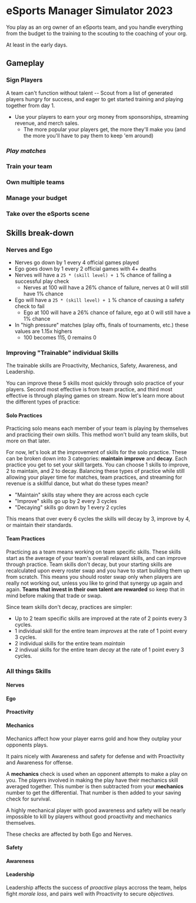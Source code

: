 # eSports Manager Simulator 2023

You play as an org owner of an eSports team, and you handle everything from the budget to the training to the scouting to the coaching of your org.

At least in the early days.

## Gameplay

### Sign Players

A team can't function without talent -- Scout from a list of generated players hungry for success, and eager to get started training and playing together from day 1.

- Use your players to earn your org money from sponsorships, streaming revenue, and merch sales.
  - The more popular your players get, the more they'll make you (and the more you'll have to pay them to keep 'em around)

### *Play matches*

### Train your team

### Own multiple teams

### Manage your budget

### Take over the eSports scene

## Skills break-down

### Nerves and Ego
- Nerves go down by 1 every 4 official games played
- Ego goes down by 1 every 2 official games with 4+ deaths
- Nerves will have a `25 * (skill level) + 1` % chance of failing a successful play check
  - Nerves at 100 will have a 26% chance of failure, nerves at 0 will still have 1% chance
- Ego will have a `25 * (skill level) + 1` %  chance of causing a safety check to fail
  - Ego at 100 will have a 26% chance of failure, ego at 0 will still have a 1% chance
- In "high pressure" matches (play offs, finals of tournaments, etc.) these values are 1.15x highers
  - 100 becomes 115, 0 remains 0

### Improving "Trainable" individual Skills
The trainable skills are Proactivity, Mechanics, Safety, Awareness, and Leadership.

You can improve these 5 skills most quickly through solo practice of your players. Second most effective is from team practice, and third most effective is through
playing games on stream. Now let's learn more about the different types of practice:

#### __Solo Practices__

Practicing solo means each member of your team is playing by themselves and practicing their own skills. This method won't build any team skills, but more on that later.

For now, let's look at the improvement of skills for the solo practice. These can be broken down into 3 categories: **maintain** **improve** and **decay**. Each
practice you get to set your skill targets. You can choose 1 skills to improve, 2 to maintain, and 2 to decay. Balancing these types of practice while still allowing
your player time for matches, team practices, and streaming for revenue is a skillful dance, but what do these types mean?

- "Maintain" skills stay where they are across each cycle
- "Improve" skills go up by 2 every 3 cycles
- "Decaying" skills go down by 1 every 2 cycles

This means that over every 6 cycles the skills will decay by 3, improve by 4, or maintain their standards.

#### __Team Practices__

Practicing as a team means working on team specific skills. These skills start as the average of your team's overall relavant skills, and can improve through practice. 
Team skills don't decay, but your starting skills are recalculated upon every roster swap and you have to start building them up from scratch. This means you should
roster swap only when players are really not working out, unless you like to grind that synergy up again and again. __Teams that invest in their own talent are 
rewarded__ so keep that in mind before making that trade or swap.

Since team skills don't decay, practices are simpler:
- Up to 2 team specific skills are improved at the rate of 2 points every 3 cycles.
- 1 individual skill for the entire team _improves_ at the rate of 1 point every 3 cycles.
- 2 individual skills for the entire team _maintain_
- 2 indivual skills for the entire team _decay_ at the rate of 1 point every 3 cycles.

### All things Skills

#### **Nerves**
#### **Ego**
#### **Proactivity**
#### **Mechanics**

Mechanics affect how your player earns gold and how they outplay your opponents plays.

It pairs nicely with Awareness and safety for defense and with Proactivity and Awareness for offense.

A __mechanics__ check is used when an opponent attempts to make a play on you. The players involved in making the play have their mechanics skill averaged together. This
number is then subtracted from your __mechanics__ number to get the differential. That number is then added to your saving check for survival.

A highly mechanical player with good awareness and safety will be nearly impossible to kill by players without good proactivity and mechanics themselves.

These checks are affected by both Ego and Nerves.
#### **Safety**
#### **Awareness**
#### **Leadership**

Leadership affects the success of _proactive_ plays accross the team, helps fight _morale loss_, and pairs well with Proactivity to secure _objectives._
